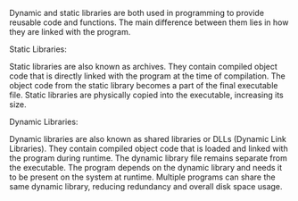 Dynamic and static libraries are both used in programming to provide reusable code and functions. The main difference between them lies in how they are linked with the program.

Static Libraries:

Static libraries are also known as archives.
They contain compiled object code that is directly linked with the program at the time of compilation.
The object code from the static library becomes a part of the final executable file.
Static libraries are physically copied into the executable, increasing its size.

Dynamic Libraries:

Dynamic libraries are also known as shared libraries or DLLs (Dynamic Link Libraries).
They contain compiled object code that is loaded and linked with the program during runtime.
The dynamic library file remains separate from the executable.
The program depends on the dynamic library and needs it to be present on the system at runtime.
Multiple programs can share the same dynamic library, reducing redundancy and overall disk space usage.
